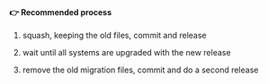 #### 👉 Recommended process

1. squash, keeping the old files, commit and release

2. wait until all systems are upgraded with the new release

3. remove the old migration files, commit and do a second release


<aside class="notes">
</aside>
